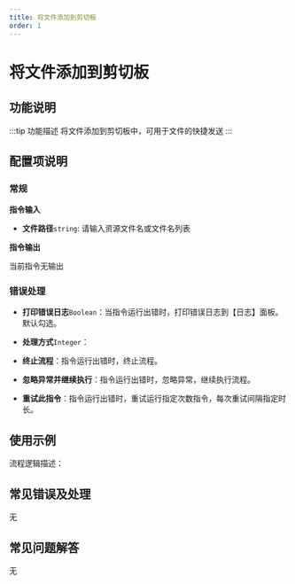 ```yaml
---
title: 将文件添加到剪切板
order: 1
---
```


# 将文件添加到剪切板

## 功能说明

:::tip 功能描述
将文件添加到剪切板中，可用于文件的快捷发送
:::

## 配置项说明

### 常规

**指令输入**

- **文件路径**`string`: 请输入资源文件名或文件名列表


**指令输出**

当前指令无输出

### 错误处理

- **打印错误日志**`Boolean`：当指令运行出错时，打印错误日志到【日志】面板。默认勾选。

- **处理方式**`Integer`：

 - **终止流程**：指令运行出错时，终止流程。

 - **忽略异常并继续执行**：指令运行出错时，忽略异常，继续执行流程。

 - **重试此指令**：指令运行出错时，重试运行指定次数指令，每次重试间隔指定时长。

## 使用示例

流程逻辑描述：

## 常见错误及处理

无

## 常见问题解答

无

